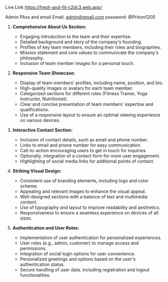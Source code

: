 
Live Link
    https://fresh-and-fit-c2dc3.web.app/

Admin PAss and email
Email: admin@gmail.com
password: @Pritom1205


1. **Comprehensive About Us Section:**
   - Engaging introduction to the team and their expertise.
   - Detailed background and story of the company's founding.
   - Profiles of key team members, including their roles and biographies.
   - Mission statement and core values to communicate the company's philosophy.
   - Inclusion of team member images for a personal touch.

2. **Responsive Team Showcase:**
   - Display of team members' profiles, including name, position, and bio.
   - High-quality images or avatars for each team member.
   - Categorized sections for different roles (Fitness Trainer, Yoga Instructor, Nutritionist).
   - Clear and concise presentation of team members' expertise and qualifications.
   - Use of a responsive layout to ensure an optimal viewing experience on various devices.

3. **Interactive Contact Section:**
   - Inclusion of contact details, such as email and phone number.
   - Links to email and phone number for easy communication.
   - Call-to-action encouraging users to get in touch for inquiries.
   - Optionally, integration of a contact form for more user engagement.
   - Highlighting of social media links for additional points of contact.

4. **Striking Visual Design:**
   - Consistent use of branding elements, including logo and color scheme.
   - Appealing and relevant images to enhance the visual appeal.
   - Well-designed sections with a balance of text and multimedia content.
   - Use of typography and layout to improve readability and aesthetics.
   - Responsiveness to ensure a seamless experience on devices of all sizes.

5. **Authentication and User Roles:**
   - Implementation of user authentication for personalized experiences.
   - User roles (e.g., admin, customer) to manage access and permissions.
   - Integration of social login options for user convenience.
   - Personalized greetings and options based on the user's authentication status.
   - Secure handling of user data, including registration and logout functionalities.
